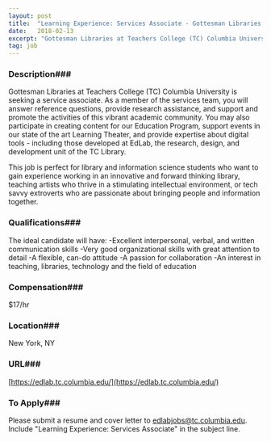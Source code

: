 ```yaml
---
layout: post
title:  "Learning Experience: Services Associate - Gottesman Libraries, Teachers College Columbia University "
date:   2018-02-13
excerpt: "Gottesman Libraries at Teachers College (TC) Columbia University is seeking a service associate. As a member of the services team, you will answer reference questions, provide research assistance, and support and promote the activities of this vibrant academic community. You may also participate in creating content for our Education Program,..."
tag: job
---
```


### Description###

Gottesman Libraries at Teachers College (TC) Columbia University is seeking a service associate. As a member of the services team, you will answer reference questions, provide research assistance, and support and promote the activities of this vibrant academic community.  You may also participate in creating content for our Education Program, support events in our state of the art Learning Theater, and provide expertise about digital tools - including those developed at EdLab, the research, design, and development unit of the TC Library. 

This job is perfect for library and information science students who want to gain experience working in an innovative and forward thinking library, teaching artists who thrive in a stimulating intellectual environment, or tech savvy extroverts who are passionate about bringing people and information together.




### Qualifications###

The ideal candidate will have:
-Excellent interpersonal, verbal, and written communication skills
-Very good organizational skills with great attention to detail
-A flexible, can-do attitude
-A passion for collaboration
-An interest in teaching, libraries, technology and the field of education



### Compensation###

$17/hr


### Location###

New York, NY


### URL###

[https://edlab.tc.columbia.edu/](https://edlab.tc.columbia.edu/)

### To Apply###

Please submit a resume and cover letter to edlabjobs@tc.columbia.edu.  Include "Learning Experience: Services Associate" in the subject line.






